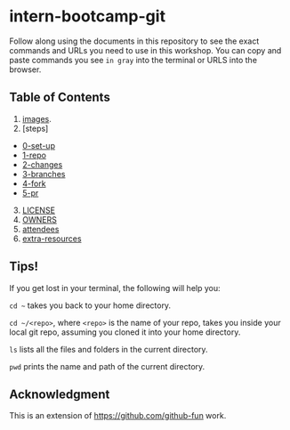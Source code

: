# intern-bootcamp-git

Follow along using the documents in this repository to see the exact commands and URLs you need to use in this workshop. You can copy and paste commands you see `in gray` into the terminal or URLS into the browser.


## Table of Contents

1. [images](https://github.com/BU-Spark/intro-git-workshop/tree/main/images).
2. [steps]
  * [0-set-up](https://github.com/BU-Spark/intro-git-workshop/blob/main/0-set-up.md)
  * [1-repo](https://github.com/BU-Spark/intro-git-workshop/blob/main/1-repo.md)
  * [2-changes](https://github.com/BU-Spark/intro-git-workshop/blob/main/2-changes.md)
  * [3-branches](https://github.com/BU-Spark/intro-git-workshop/blob/main/3-branches.md)
  * [4-fork](https://github.com/BU-Spark/intro-git-workshop/blob/main/4-fork.md)
  * [5-pr](https://github.com/BU-Spark/intro-git-workshop/blob/main/5-pr.md)
3. [LICENSE](https://github.com/BU-Spark/intro-git-workshop/blob/main/LICENSE)
4. [OWNERS](https://github.com/BU-Spark/intro-git-workshop/blob/main/OWNERS)
5. [attendees](https://github.com/BU-Spark/intro-git-workshop/blob/main/attendees.txt)
6. [extra-resources](https://github.com/BU-Spark/intro-git-workshop/blob/main/extra-resources.md)


## Tips!

If you get lost in your terminal, the following will help you:

`cd ~` takes you back to your home directory.

`cd ~/<repo>`, where `<repo>` is the name of your repo, takes you inside your local git repo, assuming you cloned it into your home directory.

`ls` lists all the files and folders in the current directory.

`pwd` prints the name and path of the current directory.

## Acknowledgment

This is an extension of <https://github.com/github-fun> work.
